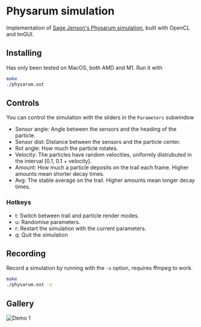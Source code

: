 # Physarum simulation

Implementation of [Sage Jenson's Physarum simulation](https://cargocollective.com/sagejenson/physarum), built with OpenCL and ImGUI.

## Installing
Has only been tested on MacOS, both AMD and M1. Run it with

```bash
make
./physarum.out
```

## Controls
You can control the simulation with the sliders in the `Parameters` subwindow
- Sensor angle: Angle between the sensors and the heading of the particle.
- Sensor dist: Distance between the sensors and the particle center.
- Rot angle: How much the particle rotates.
- Velocity: The particles have random velocities, uniformly distrubuted in the interval [0.1, 0.1 + velocity].
- Amount: How much a particle deposits on the trail each frame. Higher amounts mean shorter decay times.
- Avg: The stable average on the trail. Higher amounts mean longer decay times.
### Hotkeys
- t: Switch between trail and particle render modes.
- u: Randomise parameters.
- r: Restart the simulation with the current parameters.
- q: Quit the simulation

## Recording
Record a simulation by running with the `-s` option, requires ffmpeg to work.

```bash
make
./physarum.out -s
```

## Gallery
![Demo 1](public/demo1.gif)
